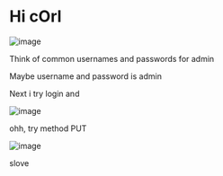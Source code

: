 # Hi cOrl
![image](https://user-images.githubusercontent.com/65381453/133929813-ba294eb8-c6d9-4644-a653-0dcf2bbb4479.png)

Think of common usernames and passwords for admin

Maybe username and password is admin

Next i try login and 

![image](https://user-images.githubusercontent.com/65381453/133929842-cccc0e52-e05e-4437-8a65-8ec66e325fe6.png)

ohh, try method PUT

![image](https://user-images.githubusercontent.com/65381453/133930073-214f525b-f7ca-44b2-bd4b-e3ccb51ba778.png)

slove

